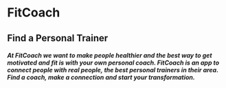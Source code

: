 # FitCoach
## Find a Personal Trainer 

##### At FitCoach we want to make people healthier and the best way to get motivated and fit is with your own personal coach. FitCoach is an app to connect people with real people, the best personal trainers in their area. Find a coach, make a connection and start your transformation.
